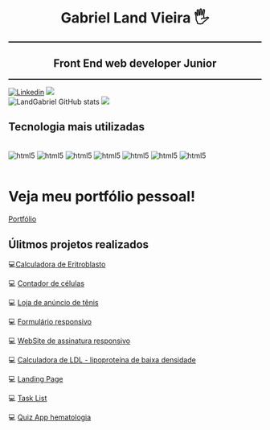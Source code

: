 
<div align="center">

  # Gabriel Land Vieira 🖐️

  <div style="border-bottom: 2px solid #000;"></div>

  ## Front End web developer Junior

  <div style="border-bottom: 2px solid #000;"></div>

</div>

[![Linkedin](https://img.shields.io/badge/LinkedIn-0077B5?style=for-the-badge&logo=linkedin&logoColor=white)](https://www.linkedin.com/in/gabriel-vieira-617698293/)
<a href = "mailto:landgabrielve@gmail.com"><img src="https://img.shields.io/badge/Gmail-D14836?style=for-the-badge&logo=gmail&logoColor=white" target="_blank"></a> <br>
![LandGabriel GitHub stats](https://github-readme-stats.vercel.app/api?username=LandGabriel&show_icons=true&theme=transparent)
![](https://github-readme-stats.vercel.app/api/top-langs/?username=LandGabriel&size_weight=0.5&count_weight=0.5)



## Tecnologia mais utilizadas
<div style= "display: inline_block" ><br/>
<img align="center" alt= "html5" src="https://img.shields.io/badge/HTML5-E34F26?style=for-the-badge&logo=html5&logoColor=white"/> 
<img align="center" alt= "html5" src="https://img.shields.io/badge/CSS-239120?&style=for-the-badge&logo=css3&logoColor=white"/> 
<img align="center" alt= "html5" src="https://img.shields.io/badge/JavaScript-F7DF1E?style=for-the-badge&logo=javascript&logoColor=black"/> 
<img align="center" alt= "html5" src="https://img.shields.io/badge/React-20232A?style=for-the-badge&logo=react&logoColor=61DAFB"/> 
<img align="center" alt= "html5" src="https://img.shields.io/badge/Node.js-43853D?style=for-the-badge&logo=node.js&logoColor=white"/> 
<img align="center" alt= "html5" src= "https://img.shields.io/badge/github-%23121011.svg?style=for-the-badge&logo=github&logoColor=white"/>
<img align="center" alt= "html5" src= "https://img.shields.io/badge/git-%23F05033.svg?style=for-the-badge&logo=git&logoColor=white"/>
</div> </br>

# Veja meu portfólio pessoal!
[Portfólio](https://github.com/LandGabriel/portf-land)

## Úlitmos projetos realizados
💻[Calculadora de Eritroblasto](https://landgabriel.github.io/Eritroblasto-Calculator/Eritroblasto.html)


💻 [Contador de células](https://landgabriel.github.io/ContCell/contador.html)

💻 [Loja de anúncio de tênis](https://landgabriel.github.io/landshop/index.html)

💻 [Formulário responsivo](https://landgabriel.github.io/responsive-form/index.html)

💻 [WebSite de assinatura responsivo](https://landgabriel.github.io/website-responsive/)

💻 [Calculadora de LDL - lipoproteína de baixa densidade](https://landgabriel.github.io/calculator-LDL/)

💻 [Landing Page](https://landgabriel.github.io/landing-page/)

💻 [Task List](https://landgabriel.github.io/Task-List/)

💻 [Quiz App hematologia](https://quizhemato-q1qi0eubu-landgabriels-projects.vercel.app/)



